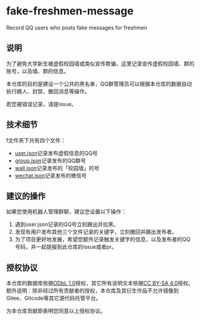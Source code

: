 # fake-freshmen-message
Record QQ users who posts fake messages for freshmen

## 说明
为了避免大学新生被虚假校园墙或类似宣传欺骗，这里记录宣传虚假校园墙、群的账号，以及墙、群的信息。

本仓库的目的是建设一个公共的黑名单，QQ群管理员可以根据本仓库的数据自动执行踢人、封禁、撤回消息等操作。

若您被错误记录，请提issue。

## 技术细节
f文件夹下共有四个文件：
- [user.json](/f/user.json)记录发布虚假信息的QQ号
- [group.json](/f/group.json)记录发布的QQ群号
- [wall.json](/f/wall.json)记录发布的「校园墙」的号
- [wechat.json](/f/wechat.json)记录发布的微信号

## 建议的操作
如果您使用机器人管理群聊，建议您设置以下操作：

1. 遇到user.json记录的QQ号立刻踢出并拉黑。
2. 发现有用户发布其他三个文件记录的关键字，立刻撤回并踢出发布者。
3. 为了项目更好地发展，希望您额外记录触发关键字的信息，以及发布者的QQ号码，并一起提报到此仓库的issue或者pr。

## 授权协议
本仓库的数据库依据[ODbL 1.0](LICENSE)授权，其它所有说明文本依据[CC BY-SA 4.0](LICENSE-text)授权。额外说明：除非经过所有贡献者的授权，本仓库及其衍生作品不允许镜像到Gitee、Gitcode等其它源代码托管平台。

为本仓库贡献即表明您同意以上授权协议。
